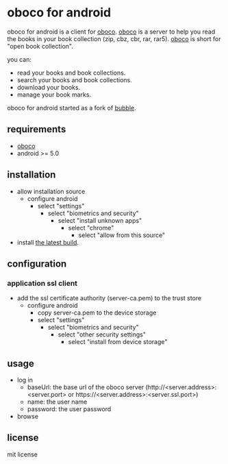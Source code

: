 # oboco for android

oboco for android is a client for [oboco](https://gitlab.com/jeeto/oboco).
[oboco](https://gitlab.com/jeeto/oboco) is a server to help you read the books in your book collection (zip, cbz, cbr, rar, rar5).
[oboco](https://gitlab.com/jeeto/oboco) is short for "open book collection".

you can:
- read your books and book collections.
- search your books and book collections.
- download your books.
- manage your book marks.

oboco for android started as a fork of [bubble](https://github.com/nkanaev/bubble).

## requirements

- [oboco](https://gitlab.com/jeeto/oboco)
- android >= 5.0

## installation

- allow installation source
	- configure android
		- select "settings"
			- select "biometrics and security"
				- select "install unknown apps"
					- select "chrome"
						- select "allow from this source"
- install [the latest build](https://gitlab.com/jeeto/oboco-android/-/jobs/artifacts/master/raw/app/build/outputs/apk/debug/app-debug.apk?job=assembleDebug).

## configuration

### application ssl client

- add the ssl certificate authority (server-ca.pem) to the trust store
	- configure android
		- copy server-ca.pem to the device storage
		- select "settings"
			- select "biometrics and security"
				- select "other security settings"
					- select "install from device storage"

## usage

- log in
	- baseUrl: the base url of the oboco server (http://<server.address>:<server.port> or https://<server.address>:<server.ssl.port>)
	- name: the user name
	- password: the user password
- browse

## license

mit license